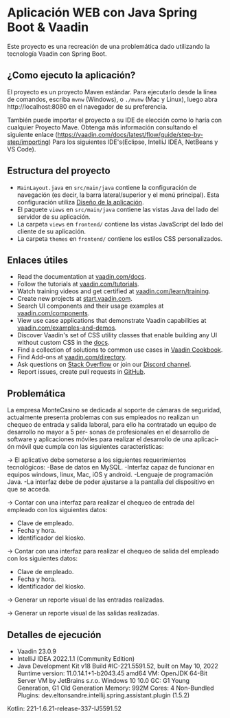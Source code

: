 # Aplicación WEB con Java Spring Boot & Vaadin

Este proyecto es una recreación de una problemática dado utilizando la tecnología Vaadin con Spring Boot.

## ¿Como ejecuto la aplicación?

El proyecto es un proyecto Maven estándar. Para ejecutarlo desde la línea de comandos,
escriba `mvnw` (Windows), o `./mvnw` (Mac y Linux), luego abra
http://localhost:8080 en el navegador de su preferencia.

También puede importar el proyecto a su IDE de elección como lo haría con cualquier
Proyecto Mave. Obtenga más información consultando el siguiente enlace (https://vaadin.com/docs/latest/flow/guide/step-by-step/importing) 
Para los siguientes IDE's(Eclipse, IntelliJ IDEA, NetBeans y VS Code).

## Estructura del proyecto
- `MainLayout.java` en `src/main/java` contiene la configuración de navegación (es decir, la
   barra lateral/superior y el menú principal). Esta configuración utiliza
   [Diseño de la aplicación](https://vaadin.com/components/vaadin-app-layout).
- El paquete `views` en `src/main/java` contiene las vistas Java del lado del servidor de su aplicación.
- La carpeta `views` en `frontend/` contiene las vistas JavaScript del lado del cliente de su aplicación.
- La carpeta `themes` en `frontend/` contiene los estilos CSS personalizados.

## Enlaces útiles

- Read the documentation at [vaadin.com/docs](https://vaadin.com/docs).
- Follow the tutorials at [vaadin.com/tutorials](https://vaadin.com/tutorials).
- Watch training videos and get certified at [vaadin.com/learn/training](https://vaadin.com/learn/training).
- Create new projects at [start.vaadin.com](https://start.vaadin.com/).
- Search UI components and their usage examples at [vaadin.com/components](https://vaadin.com/components).
- View use case applications that demonstrate Vaadin capabilities at [vaadin.com/examples-and-demos](https://vaadin.com/examples-and-demos).
- Discover Vaadin's set of CSS utility classes that enable building any UI without custom CSS in the [docs](https://vaadin.com/docs/latest/ds/foundation/utility-classes). 
- Find a collection of solutions to common use cases in [Vaadin Cookbook](https://cookbook.vaadin.com/).
- Find Add-ons at [vaadin.com/directory](https://vaadin.com/directory).
- Ask questions on [Stack Overflow](https://stackoverflow.com/questions/tagged/vaadin) or join our [Discord channel](https://discord.gg/MYFq5RTbBn).
- Report issues, create pull requests in [GitHub](https://github.com/vaadin/platform).

## Problemática
La empresa MonteCasino se dedicada al soporte de cámaras de seguridad, actualmente presenta problemas con sus empleados 
no  realizan un chequeo de entrada y salida laboral, para ello ha contratado un equipo de desarrollo no mayor a 5 per-
sonas de profesionales en el desarrollo de software y aplicaciones móviles para realizar el desarrollo de una aplicaci-
ón móvil que cumpla con las siguientes características:

-> El aplicativo debe someterse a los siguientes requerimientos tecnológicos:
-Base de datos en MySQL.
-Interfaz capaz de funcionar en equipos windows, linux, Mac, iOS y android.
-Lenguaje de programación Java.
-La interfaz debe de poder ajustarse a la pantalla del dispositivo en que se acceda.

-> Contar con una interfaz para realizar el chequeo de entrada del empleado con los siguientes datos:

- Clave de empleado.
- Fecha y hora.
- Identificador del kiosko.

-> Contar con una interfaz para realizar el chequeo de salida del empleado con los siguientes datos:

- Clave de empleado.
- Fecha y hora.
- Identificador del kiosko.

-> Generar un reporte visual de las entradas realizadas.

-> Generar un reporte visual de las salidas realizadas.

## Detalles de ejecución
- Vaadin 23.0.9
- IntelliJ IDEA 2022.1.1 (Community Edition)
- Java Development Kit v18
Build #IC-221.5591.52, built on May 10, 2022
Runtime version: 11.0.14.1+1-b2043.45 amd64
VM: OpenJDK 64-Bit Server VM by JetBrains s.r.o.
Windows 10 10.0
GC: G1 Young Generation, G1 Old Generation
Memory: 992M
Cores: 4
Non-Bundled Plugins:
    dev.eltonsandre.intellij.spring.assistant.plugin (1.5.2)

Kotlin: 221-1.6.21-release-337-IJ5591.52

